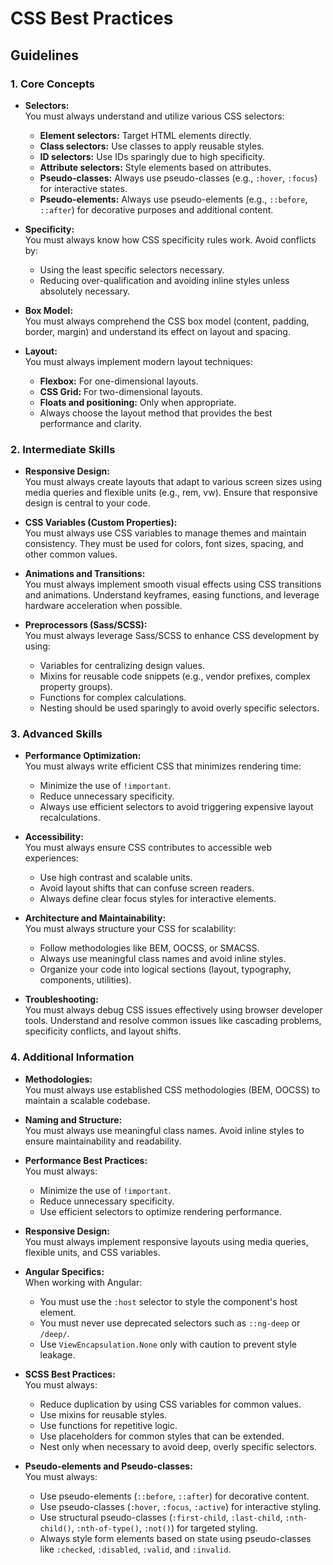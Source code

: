 # CSS Best Practices

## Guidelines

### 1. Core Concepts
- **Selectors:**  
  You must always understand and utilize various CSS selectors:
  - **Element selectors:** Target HTML elements directly.
  - **Class selectors:** Use classes to apply reusable styles.
  - **ID selectors:** Use IDs sparingly due to high specificity.
  - **Attribute selectors:** Style elements based on attributes.
  - **Pseudo-classes:** Always use pseudo-classes (e.g., `:hover`, `:focus`) for interactive states.
  - **Pseudo-elements:** Always use pseudo-elements (e.g., `::before`, `::after`) for decorative purposes and additional content.

- **Specificity:**  
  You must always know how CSS specificity rules work. Avoid conflicts by:
  - Using the least specific selectors necessary.
  - Reducing over-qualification and avoiding inline styles unless absolutely necessary.

- **Box Model:**  
  You must always comprehend the CSS box model (content, padding, border, margin) and understand its effect on layout and spacing.

- **Layout:**  
  You must always implement modern layout techniques:
  - **Flexbox:** For one-dimensional layouts.
  - **CSS Grid:** For two-dimensional layouts.
  - **Floats and positioning:** Only when appropriate.
  - Always choose the layout method that provides the best performance and clarity.

### 2. Intermediate Skills
- **Responsive Design:**  
  You must always create layouts that adapt to various screen sizes using media queries and flexible units (e.g., rem, vw). Ensure that responsive design is central to your code.

- **CSS Variables (Custom Properties):**  
  You must always use CSS variables to manage themes and maintain consistency. They must be used for colors, font sizes, spacing, and other common values.

- **Animations and Transitions:**  
  You must always implement smooth visual effects using CSS transitions and animations. Understand keyframes, easing functions, and leverage hardware acceleration when possible.

- **Preprocessors (Sass/SCSS):**  
  You must always leverage Sass/SCSS to enhance CSS development by using:
  - Variables for centralizing design values.
  - Mixins for reusable code snippets (e.g., vendor prefixes, complex property groups).
  - Functions for complex calculations.
  - Nesting should be used sparingly to avoid overly specific selectors.

### 3. Advanced Skills
- **Performance Optimization:**  
  You must always write efficient CSS that minimizes rendering time:
  - Minimize the use of `!important`.
  - Reduce unnecessary specificity.
  - Always use efficient selectors to avoid triggering expensive layout recalculations.

- **Accessibility:**  
  You must always ensure CSS contributes to accessible web experiences:
  - Use high contrast and scalable units.
  - Avoid layout shifts that can confuse screen readers.
  - Always define clear focus styles for interactive elements.

- **Architecture and Maintainability:**  
  You must always structure your CSS for scalability:
  - Follow methodologies like BEM, OOCSS, or SMACSS.
  - Always use meaningful class names and avoid inline styles.
  - Organize your code into logical sections (layout, typography, components, utilities).

- **Troubleshooting:**  
  You must always debug CSS issues effectively using browser developer tools. Understand and resolve common issues like cascading problems, specificity conflicts, and layout shifts.

### 4. Additional Information
- **Methodologies:**  
  You must always use established CSS methodologies (BEM, OOCSS) to maintain a scalable codebase.

- **Naming and Structure:**  
  You must always use meaningful class names. Avoid inline styles to ensure maintainability and readability.

- **Performance Best Practices:**  
  You must always:
  - Minimize the use of `!important`.
  - Reduce unnecessary specificity.
  - Use efficient selectors to optimize rendering performance.

- **Responsive Design:**  
  You must always implement responsive layouts using media queries, flexible units, and CSS variables.

- **Angular Specifics:**  
  When working with Angular:
  - You must use the `:host` selector to style the component's host element.
  - You must never use deprecated selectors such as `::ng-deep` or `/deep/`.
  - Use `ViewEncapsulation.None` only with caution to prevent style leakage.

- **SCSS Best Practices:**  
  You must always:
  - Reduce duplication by using CSS variables for common values.
  - Use mixins for reusable styles.
  - Use functions for repetitive logic.
  - Use placeholders for common styles that can be extended.
  - Nest only when necessary to avoid deep, overly specific selectors.

- **Pseudo-elements and Pseudo-classes:**  
  You must always:
  - Use pseudo-elements (`::before`, `::after`) for decorative content.
  - Use pseudo-classes (`:hover`, `:focus`, `:active`) for interactive styling.
  - Use structural pseudo-classes (`:first-child`, `:last-child`, `:nth-child()`, `:nth-of-type()`, `:not()`) for targeted styling.
  - Always style form elements based on state using pseudo-classes like `:checked`, `:disabled`, `:valid`, and `:invalid`.
